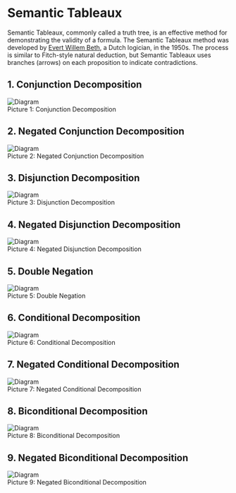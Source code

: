 # Semantic Tableaux

Semantic Tableaux, commonly called a truth tree, is an effective method for demonstrating the validity of a formula. The Semantic Tableaux method was developed by [Evert Willem Beth](https://en.wikipedia.org/wiki/Evert_Willem_Beth), a Dutch logician, in the 1950s. The process is similar to Fitch-style natural deduction, but Semantic Tableaux uses branches (arrows) on each proposition to indicate contradictions.

## 1. Conjunction Decomposition

<div class="image-container">
    <img src="/2_Logic_Blog/Branch_of_Logic/Formal_Logic/Trees/1.png" alt="Diagram" class="responsive-image">
    <div class="image-caption">
        Picture 1: Conjunction Decomposition
    </div>
</div>

## 2. Negated Conjunction Decomposition
<div class="image-container">
    <img src="/2_Logic_Blog/Branch_of_Logic/Formal_Logic/Trees/2.png" alt="Diagram" class="responsive-image">
    <div class="image-caption">
        Picture 2: Negated Conjunction Decomposition
    </div>
</div>

## 3. Disjunction Decomposition
<div class="image-container">
    <img src="/2_Logic_Blog/Branch_of_Logic/Formal_Logic/Trees/3.png" alt="Diagram" class="responsive-image">
    <div class="image-caption">
        Picture 3: Disjunction Decomposition
    </div>
</div>

## 4. Negated Disjunction Decomposition
<div class="image-container">
    <img src="/2_Logic_Blog/Branch_of_Logic/Formal_Logic/Trees/4.png" alt="Diagram" class="responsive-image">
    <div class="image-caption">
        Picture 4: Negated Disjunction Decomposition
    </div>
</div>

## 5. Double Negation
<div class="image-container">
    <img src="/2_Logic_Blog/Branch_of_Logic/Formal_Logic/Trees/5.png" alt="Diagram" class="responsive-image">
    <div class="image-caption">
        Picture 5: Double Negation
    </div>
</div>

## 6. Conditional Decomposition
<div class="image-container">
    <img src="/2_Logic_Blog/Branch_of_Logic/Formal_Logic/Trees/6.png" alt="Diagram" class="responsive-image">
    <div class="image-caption">
        Picture 6: Conditional Decomposition
    </div>
</div>

## 7. Negated Conditional Decomposition

<div class="image-container">
    <img src="/2_Logic_Blog/Branch_of_Logic/Formal_Logic/Trees/7.png" alt="Diagram" class="responsive-image">
    <div class="image-caption">
        Picture 7: Negated Conditional Decomposition
    </div>
</div>

## 8. Biconditional Decomposition

<div class="image-container">
    <img src="/2_Logic_Blog/Branch_of_Logic/Formal_Logic/Trees/8.png" alt="Diagram" class="responsive-image">
    <div class="image-caption">
        Picture 8: Biconditional Decomposition
    </div>
</div>

## 9. Negated Biconditional Decomposition

<div class="image-container">
    <img src="/2_Logic_Blog/Branch_of_Logic/Formal_Logic/Trees/9.png" alt="Diagram" class="responsive-image">
    <div class="image-caption">
        Picture 9: Negated Biconditional Decomposition
    </div>
</div>
